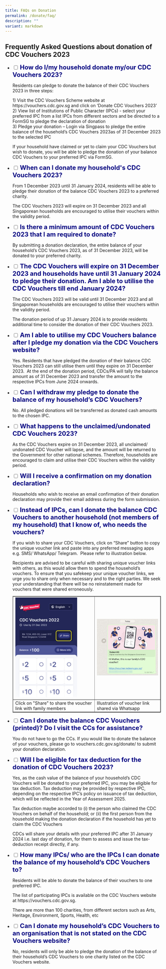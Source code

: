 ```yaml
---
title: FAQs on Donation
permalink: /donate/faq/
description: ""
variant: markdown
---
```

## Frequently Asked Questions about donation of CDC Vouchers 2023

<ul class="jekyllcodex_accordion">
  <li>
    <input type="checkbox" id="accordion1">
    <label for="accordion1"><span style="font-weight: 700; font-size: 20px; font-style: normal; color:#000080">How do I/my household donate my/our CDC Vouchers 2023?</span></label>
    <div>
			<p>Residents can pledge to donate the balance of their CDC Vouchers 2023 in three steps: </p>
			<p>
1) Visit the CDC Vouchers Scheme website at https://vouchers.cdc.gov.sg and click on ‘Donate CDC Vouchers 2023’ <br>
2) View list of Institutions of Public Character (IPCs) - select your preferred IPC from a list IPCs from different sectors and be directed to a FormSG to pledge the declaration of donation<br> 
3) Pledge your donation – Login via Singpass to pledge the entire balance of the household’s CDC Vouchers 2023as of 31 December 2023 to the selected IPC</p>
<p>
If your household have claimed or yet to claim your CDC Vouchers but wish to donate, you will be able to pledge the donation of your balance CDC Vouchers to your preferred IPC via FormSG.</p>
		</div>
	</li>  
  <li>
    <input type="checkbox" id="accordion2">
    <label for="accordion2"><span style="font-weight: 700; font-size: 20px; font-style: normal; color:#000080">When can I donate my household's CDC Vouchers 2023?</span></label>
    <div>
      <p> From 1 December 2023 until 31 January 2024, residents will be able to pledge their donation of the balance CDC Vouchers 2023 to a preferred charity.</p>
<p>
The CDC Vouchers 2023 will expire on 31 December 2023 and all Singaporean households are encouraged to utilise their vouchers within the validity period.
			</p>
    </div>
  </li>
  <li>
    <input type="checkbox" id="accordion3">
    <label for="accordion3"><span style="font-weight: 700; font-size: 20px; font-style: normal; color:#000080">Is there a minimum amount of CDC Vouchers 2023 that I am required to donate?</span></label>
    <div>
      <p>
				By submitting a donation declaration, the entire balance of your household’s CDC Vouchers 2023, as of 31 December 2023, will be donated to your preferred charity.</p>
    </div>
  </li>
  <li>
    <input type="checkbox" id="accordion4">
    <label for="accordion4"><span style="font-weight: 700; font-size: 20px; font-style: normal; color:#000080">The CDC Vouchers will expire on 31 December 2023 and households have until 31 January 2024 to pledge their donation. Am I able to utilise the CDC Vouchers till end January 2024?</span></label>
    <div>
			<p>The CDC Vouchers 2023 will be valid until 31 December 2023 and all Singaporean households are encouraged to utilise their vouchers within the validity period.</p>
<p>
The donation period of up 31 January 2024 is to provide residents additional time to consider the donation of their CDC Vouchers 2023.</p>
    </div>
  </li>
      <li>
    <input type="checkbox" id="accordion5">
    <label for="accordion5"><span style="font-weight: 700; font-size: 20px; font-style: normal; color:#000080">Am I able to utilise my CDC Vouchers balance after I pledge my donation via the CDC Vouchers website?</span></label>
    <div>
 			<p>Yes. Residents that have pledged the donation of their balance CDC Vouchers 2023 can still utilise them until they expire on 31 December 2023. &nbsp;At the end of the donation period, CDCs/PA will tally the balance amount as of 31 December 2023 and transfer the amount to the respective IPCs from June 2024 onwards. 
			</p>		
	    </div>
  </li>
<li>
    <input type="checkbox" id="accordion6">
    <label for="accordion6"><span style="font-weight: 700; font-size: 20px; font-style: normal; color:#000080">Can I withdraw my pledge to donate the balance of my household’s CDC Vouchers? </span></label>
    <div>
 			<p>No. All pledged donations will be transferred as donated cash amounts to the chosen IPC.</p>
	</div>
  </li>
<li>
    <input type="checkbox" id="accordion7">
    <label for="accordion7"><span style="font-weight: 700; font-size: 20px; font-style: normal; color:#000080">What happens to the unclaimed/undonated CDC Vouchers 2023?  </span></label>
    <div>
 			<p>As the CDC Vouchers expire on 31 December 2023, all unclaimed/ undonated CDC Voucher will lapse, and the amount will be returned to the Government for other national schemes. Therefore, households are encouraged to claim and utilise their CDC Vouchers within the validity period.</p>
	</div>
  </li>
	<li>
    <input type="checkbox" id="accordion8">
    <label for="accordion8"><span style="font-weight: 700; font-size: 20px; font-style: normal; color:#000080">Will I receive a confirmation on my donation declaration? </span></label>
    <div>
 			<p>Households who wish to receive an email confirmation of their donation declaration may provide their email address during the form submission.</p>
	</div>
  </li>
	<li>
    <input type="checkbox" id="accordion9">
    <label for="accordion9"><span style="font-weight: 700; font-size: 20px; font-style: normal; color:#000080">Instead of IPCs, can I donate the balance CDC Vouchers to another household (not members of my household) that I know of, who needs the vouchers?  </span></label>
    <div>
 			<p>If you wish to share your CDC Vouchers, click on “Share” button to copy the unique voucher link and paste into any preferred messaging apps e.g. SMS/ WhatsApp/ Telegram. &nbsp;Please refer to illustration below.</p>
			<p>Recipients are advised to be careful with sharing unique voucher links with others, as this would allow them to spend the household’s vouchers.  To ensure that you safekeep your unique voucher links, we urge you to share only when necessary and to the right parties.  We seek your understanding that there will be no reinstatement made for vouchers that were shared erroneously.</p>
				<p>				
			<table border="1" cellspacing="0" cellpadding="0">
<tbody>
<tr>
<td>
	<img src="/images/residents/Share%20with%20Household.jpg" alt="Screenshot of Share My Vouchers" style="width:200px !important;">
</td>
<td>
	<img src="/images/residents/faq5b2.png" alt="Illustration of voucher link shared via Whatsapp" style="width:300px !important;">	
	</td>
</tr>
		<tr>
<td>Click on "Share" to share the voucher link with family members</td>
<td>Illustration of voucher link shared via Whatsapp</td>
</tr>
</tbody>
</table>
			</p>		
	</div>
  </li>
	<li>
    <input type="checkbox" id="accordion10">
    <label for="accordion10"><span style="font-weight: 700; font-size: 20px; font-style: normal; color:#000080">Can I donate the balance CDC Vouchers (printed)? Do I visit the CCs for assistance? </span></label>
    <div>
 			<p>You do not have to go the CCs. If you would like to donate the balance of your vouchers, please go to vouchers.cdc.gov.sg/donate/ to submit your donation declaration.</p>
	</div>
  </li>
	<li>
    <input type="checkbox" id="accordion11">
    <label for="accordion11"><span style="font-weight: 700; font-size: 20px; font-style: normal; color:#000080">Will I be eligible for tax deduction for the donation of CDC Vouchers 2023? </span></label>
    <div>
 			<p>Yes, as the cash value of the balance of your household’s CDC Vouchers will be donated to your preferred IPC, you may be eligible for tax deduction. Tax deduction may be provided by respective IPC, depending on the respective IPC’s policy on issuance of tax deduction, which will be reflected in the Year of Assessment 2025.</p>Tax deduction maybe accorded to (i) the person who claimed the CDC Vouchers on behalf of the household; or (ii) the first person from the household making the donation declaration if the household has yet to claim the CDC Vouchers
			<p>
CDCs will share your details with your preferred IPC after 31 January 2024 i.e. last day of donation, for them to assess and issue the tax-deduction receipt directly, if any.
</p>
	</div>
  </li>
	<li>
    <input type="checkbox" id="accordion12">
    <label for="accordion12"><span style="font-weight: 700; font-size: 20px; font-style: normal; color:#000080">How many IPCs/ who are the IPCs I can donate the balance of my household’s CDC Vouchers to? </span></label>
    <div>
			<p>Residents will be able to donate the balance of their vouchers to one preferred IPC. </p>
			<p>
The list of participating IPCs is available on the CDC Vouchers website at https://vouchers.cdc.gov.sg.</p>
			<p>There are more than 100 charities, from different sectors such as Arts, Heritage, Environment, Sports, Health, etc
</p>
	</div>
  </li>
	<li>
    <input type="checkbox" id="accordion13">
    <label for="accordion13"><span style="font-weight: 700; font-size: 20px; font-style: normal; color:#000080">Can I donate my household’s CDC Vouchers to an organisation that is not stated on the CDC Vouchers website?  </span></label>
    <div>
			<p>No, residents will only be able to pledge the donation of the balance of their household’s CDC Vouchers to one charity listed on the CDC Vouchers website.</p>
			</div>
  </li>
	</ul>